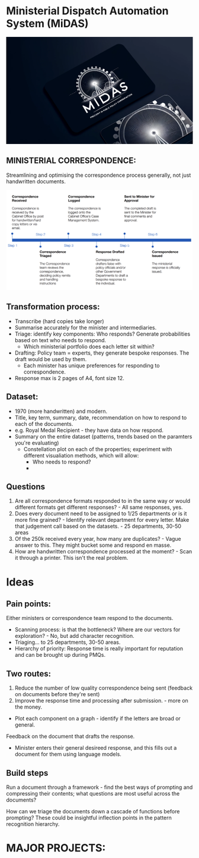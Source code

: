 # Ministerial Dispatch Automation System (MiDAS)

![alt text](image-3.png)

## MINISTERIAL CORRESPONDENCE:

Streamlining and optimising the correspondence process generally, not just handwritten documents.

![alt text](image-1.png)

## Transformation process:
- Transcribe (hard copies take longer)
- Summarise accurately for the minister and intermediaries. 
- Triage: identify key components: Who responds? Generate probabilities based on text who needs to respond.
    - Which ministerial portfolio does each letter sit within?
- Drafting: Policy team = experts, they generate bespoke responses. The draft would be used by them.
    - Each minister has unique preferences for responding to correspondence.
- Response max is 2 pages of A4, font size 12. 

## Dataset:
- 1970 (more handwritten) and modern.
- Title, key term, summary, date, recommendation on how to respond to each of the documents.
- e.g. Royal Medal Recipient - they have data on how respond.
- Summary on the entire dataset (patterns, trends based on the paramters you're evaluating)
    - Constellation plot on each of the properties; experiment with different visualiation methods, which will allow:
        - Who needs to respond?
        - 

## Questions
1. Are all correspondence formats responded to in the same way or would different formats get different responses? - All same responses, yes. 
2. Does every document need to be assigned to 1/25 departments or is it more fine grained? - Identify relevant department for every letter. Make that judgement call based on the datasets. - 25 departments, 30-50 areas
3. Of the 250k received every year, how many are duplicates? - Vague answer to this. They might bucket some and respond en masse.
4. How are handwritten correspondence processed at the moment? - Scan it through a printer. This isn't the real problem.

# Ideas

## Pain points:
Either ministers or correspondence team respond to the documents.

- Scanning process: is that the bottleneck? Where are our vectors for exploration? - No, but add character recognition. 
- Triaging... to 25 departments, 30-50 areas. 
- Hierarchy of priority: Response time is really important for reputation and can be brought up during PMQs. 

## Two routes:
1. Reduce the number of low quality correspondence being sent (feedback on documents before they're sent)
2. Improve the response time and processing after submission. - more on the money. 

- Plot each component on a graph - identify if the letters are broad or general.

Feedback on the document that drafts the response.

- Minister enters their general desireed response, and this fills out a document for them using language models.

## Build steps

Run a document through a framework - find the best ways of prompting and compressing their contents; what questions are most useful across the documents?

How can we triage the documents down a cascade of functions before prompting? These could be insightful inflection points in the pattern recognition hierarchy. 











# MAJOR PROJECTS:

